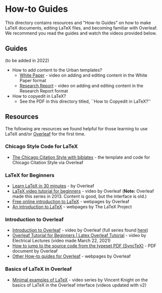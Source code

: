 # How-to Guides

This directory contains resources and "How-to Guides" on how to make LaTeX documents, editing LaTeX files, and becoming familiar with Overleaf.
We recommend you read the guides and watch the videos provided below.

## Guides
(to be added in 2022)
- How to add content to the Urban templates?
	- [White Paper](https://urbanorg.box.com/s/fddmwh4e9bz9bbqdntc43fep1r7u6xe5) - video on adding and editing content in the White Paper format
	- [Research Report](https://urbanorg.box.com/s/iqqyf1wpawuqsumx9do2lspeq0bz7qop) - video on adding and editing content in the Research Report format
- How to copyedit in LaTeX?
	- See the PDF in this directory titled, ``How to Copyedit in LaTeX?''

## Resources

The following are resources we found helpful for those learning to use LaTeX and/or [Overleaf](https://www.overleaf.com/) for the first time.

### Chicago Style Code for LaTeX
- [The Chicago Citation Style with biblatex](https://www.overleaf.com/latex/examples/the-chicago-citation-style-with-biblatex/pdqqrmwtdqpc) - the template and code for Chicago Citation Style via Overleaf

### LaTeX for Beginners
- [Learn LaTeX in 30 minutes](https://www.overleaf.com/learn/latex/Learn_LaTeX_in_30_minutes) - by Overleaf
- [LaTeX video tutorial for beginners](https://www.overleaf.com/learn/latex/LaTeX_video_tutorial_for_beginners_(video_1)) - video by Overleaf (**Note:** Overleaf made this series in 2013. Content is good, but the interface is old.)
- [Free online introduction to LaTeX](https://www.overleaf.com/learn/latex/Free_online_introduction_to_LaTeX_(part_1)) - webpages by Overleaf
- [An introduction to LaTeX](https://www.latex-project.org/about/) - webpages by The LaTeX Project

### Introduction to Overleaf
- [Introduction to Overleaf](https://www.youtube.com/watch?v=g8Ejj0T0yG4) - video by Overleaf (full series found [here](https://www.youtube.com/channel/UCFbB74XMDtpFpDdasjzE0IA))
- [Overleaf Tutorial for Beginners | Latex Overleaf Tutorial](https://www.youtube.com/watch?v=_PzDLFJHO3E) - video by Electrical Lectures (video made March 22, 2021)
- [How to jump to the source code from the typeset PDF (SyncTeX)](https://www.overleaf.com/learn/how-to/How_to_jump_to_the_source_code_from_the_typeset_PDF_(SyncTeX)) - PDF document by Overleaf
- [Other How-to guides for Overleaf](https://www.overleaf.com/learn/how-to) - webpages by Overleaf

### Basics of LaTeX in Overleaf
- [Minimal examples of LaTeX](https://www.youtube.com/playlist?list=PLnC5h3PY-znyDQKn3knfXfekZLgWyL7QW) - video series by Vincent Knight on the basics of LaTeX in the Overleaf interface (videos updated with v2)
